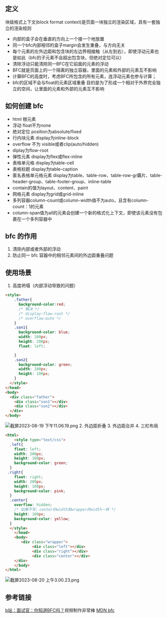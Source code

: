 ## 定义

块级格式上下文(block format context)是页面一块独立的渲染区域，具有一套独立的渲染规则

- 内部的盒子会在垂直的方向上一个接一个地放置
- 同一个bfc内部相邻的盒子margin会发生重叠，与方向无关
- 每个元素的左外边距和包含块的左边界相接触（从左到右），即使浮动元素也是如此（bfc的子元素不会超出包含块，但绝对定位可以）
- 清除浮动只能清除同一BFC在它前面的元素的浮动
- BFC就是页面上的一个隔离的独立容器，里面的元素和外部的元素互不影响
- 计算BFC的高度时，考虑BFC所包含的所有元素，连浮动元素也参与计算；
- bfc的区域不会与float的元素区域重叠
目的是为了形成一个相对于外界完全独立的空间，让里面的元素和外部的元素互不影响
## 如何创建 bfc

- html 根元素
- 浮动 float不为none
- 绝对定位 position为absolute/fixed
- 行内块元素 display为inline-block
- overflow 不为 visible或者clip(auto/hidden)
- diplay为flow-root
- 弹性元素 display为flex或flex-inline
- 表格单元格 display为table-cell
- 表格标题 display为table-caption
- 匿名表格单元格元素 display为table、table-row、table-row-gr藕片、table-header-group、table-footer-group、inline-table
- contain的值为layout、content、paint
- 网格元素 display为grid或grid-inline
- 多列容器column-count或column-width值不为auto，且含有column-count：1的元素
- column-span值为all的元素会创建一个新的格式化上下文，即使该元素没有包裹在一个多列容器中

## bfc 的作用

1. 清除内部或者外部的浮动
2. 防止同一 bfc 容器中的相邻元素间的外边距重叠问题
## 使用场景
1. 高度坍塌（内部浮动导致的问题）
```html
<style>
    .father{
      background-color:red;
      /* 解决 */
      /* display:flow-root */
      /* overflow:auto */
    }
    .son1{
      background-color: blue;
      width: 100px;
      height: 200px;
      float: left;

    }
    .son2{
      background-color: green;
      width: 200px;
      height: 100px;
    }
  </style>
</head>
<body>
  <div class="father">
    <div class="son1"></div>
    <div class="son2"></div>
  </div>
</body>
```

![截屏2023-08-19 下午11.06.19.png](https://upload-images.jianshu.io/upload_images/11739051-888f144c6da8f610.png?imageMogr2/auto-orient/strip%7CimageView2/2/w/1240)
2. 外边距折叠
3. 外边距合并
4. 三栏布局
```html
<html>
	<style type="text/css">
  .left{
    float: left;
    width: 200px;
    height: 100px;
    background-color: green;
  }  
 .right{
    float: right;
    width: 200px;
    height: 100px;
    background-color: pink;
  }
  .center{
    overflow: hidden;
    /* 如果不写，center的width和wrapper的width一样 */
    height: 100px;
    background-color: yellow;
  }
  </style>
	</head>
	<body>
       <div class="wrapper">
            <div class="left"></div>
            <div class="right"></div>
            <div class="center"></div>
    </div>
	</body>
</html>

```
![截屏2023-08-20 上午3.00.23.png](https://upload-images.jianshu.io/upload_images/11739051-dd6ef9863d7b155c.png?imageMogr2/auto-orient/strip%7CimageView2/2/w/1240)
## 参考链接
[b站：面试官：你知道BFC吗？](https://www.bilibili.com/video/BV1Bd4y1e7od/?spm_id_from=333.337.search-card.all.click&vd_source=1717bca8aebff18ca2591bd114c54e3f)视频制作非常棒
[MDN bfc](https://developer.mozilla.org/zh-CN/docs/Web/Guide/CSS/Block_formatting_context)